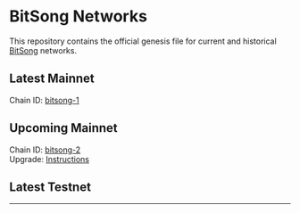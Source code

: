 # BitSong Networks

This repository contains the official genesis file for current and historical [BitSong](https://bitsong.io) networks.

## Latest Mainnet

Chain ID: [bitsong-1](bitsong-1/README.md)  

## Upcoming Mainnet
Chain ID: [bitsong-2](bitsong-2/README.md)  
Upgrade: [Instructions](bitsong-2/UPGRADE.md)  

## Latest Testnet

-----
